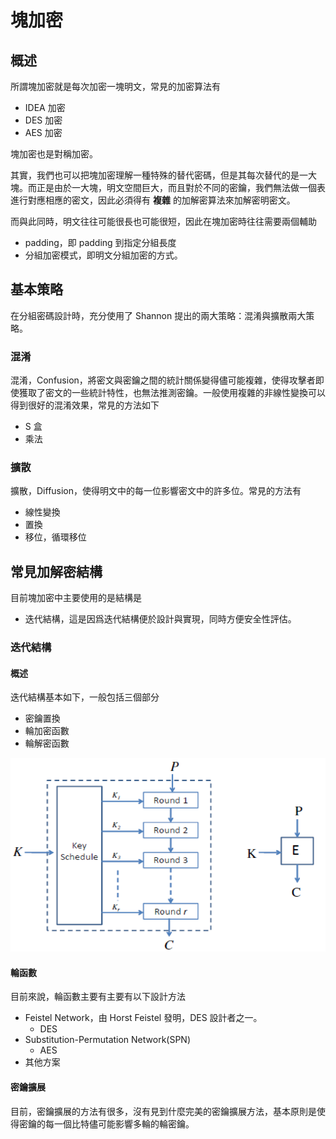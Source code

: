 # 塊加密

## 概述

所謂塊加密就是每次加密一塊明文，常見的加密算法有

- IDEA 加密
- DES 加密
- AES 加密

塊加密也是對稱加密。

其實，我們也可以把塊加密理解一種特殊的替代密碼，但是其每次替代的是一大塊。而正是由於一大塊，明文空間巨大，而且對於不同的密鑰，我們無法做一個表進行對應相應的密文，因此必須得有 **複雜** 的加解密算法來加解密明密文。

而與此同時，明文往往可能很長也可能很短，因此在塊加密時往往需要兩個輔助

- padding，即 padding 到指定分組長度
- 分組加密模式，即明文分組加密的方式。

## 基本策略

在分組密碼設計時，充分使用了 Shannon 提出的兩大策略：混淆與擴散兩大策略。

### 混淆

混淆，Confusion，將密文與密鑰之間的統計關係變得儘可能複雜，使得攻擊者即使獲取了密文的一些統計特性，也無法推測密鑰。一般使用複雜的非線性變換可以得到很好的混淆效果，常見的方法如下

- S 盒
- 乘法

### 擴散

擴散，Diffusion，使得明文中的每一位影響密文中的許多位。常見的方法有

- 線性變換
- 置換
- 移位，循環移位

## 常見加解密結構

目前塊加密中主要使用的是結構是

- 迭代結構，這是因爲迭代結構便於設計與實現，同時方便安全性評估。

### 迭代結構

#### 概述

迭代結構基本如下，一般包括三個部分

- 密鑰置換
- 輪加密函數
- 輪解密函數

![image-20180714222206782](./figure/iterated_cipher.png)

#### 輪函數

目前來說，輪函數主要有主要有以下設計方法

- Feistel Network，由 Horst Feistel 發明，DES 設計者之一。
    - DES
- Substitution-Permutation Network(SPN)
    - AES
- 其他方案

#### 密鑰擴展

目前，密鑰擴展的方法有很多，沒有見到什麼完美的密鑰擴展方法，基本原則是使得密鑰的每一個比特儘可能影響多輪的輪密鑰。
